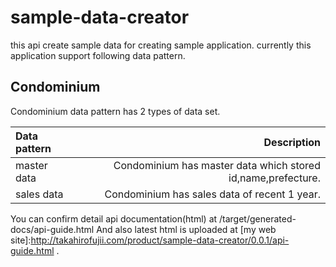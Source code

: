 # sample-data-creator
this api create sample data for creating sample application.
currently this application support following data pattern.

## Condominium
Condominium data pattern has 2 types of data set.

| Data pattern | Description |
|:-------------|------------:|
| master data  | Condominium has master data which stored id,name,prefecture. |
| sales data   | Condominium has sales data of recent 1 year. |

You can confirm detail api documentation(html) at /target/generated-docs/api-guide.html
And also latest html is uploaded at [my web site]:http://takahirofujii.com/product/sample-data-creator/0.0.1/api-guide.html .